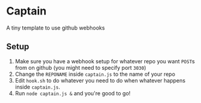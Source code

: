 Captain
=======

A tiny template to use github webhooks

## Setup

1. Make sure you have a webhook setup for whatever repo you want `POST`s from on github (you might need to specify port `3030`)
2. Change the `REPONAME` inside `captain.js` to the name of your repo
3. Edit `hook.sh` to do whatever you need to do when whatever happens inside `captain.js`.
4. Run `node captain.js &` and you're good to go!